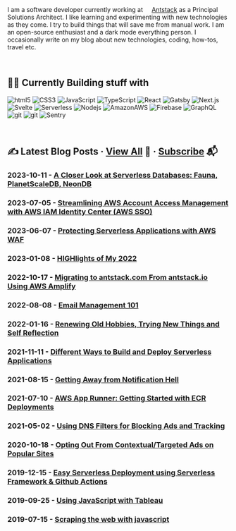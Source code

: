 I am a software developer currently working at <img height="16" width="16" src='http://www.google.com/s2/favicons?domain=https://www.antstack.com'/>[Antstack](https://www.antstack.com/) as a Principal Solutions Architect. I like learning and experimenting with new technologies as they come. I try to build things that will save me from manual work. I am an open-source enthusiast and a dark mode everything person. I occasionally write on my blog about new technologies, coding, how-tos, travel etc.

<p>&nbsp;</p>

## 👨‍💻 Currently Building stuff with 

<p>
  <img alt="html5" src="https://img.shields.io/badge/-HTML5-E34F26?style=flat-square&logo=html5&logoColor=white" />
  <img alt="CSS3" src="https://img.shields.io/badge/-CSS3-1572B6?style=flat-square&logo=CSS3&logoColor=white" />
  <img alt="JavaScript" src="https://img.shields.io/badge/-JavaScript-F7DF1E?style=flat-square&logo=JavaScript&logoColor=black" />
  <img alt="TypeScript" src="https://img.shields.io/badge/-TypeScript-007ACC?style=flat-square&logo=typescript&logoColor=white" />
  <img alt="React" src="https://img.shields.io/badge/-React-45b8d8?style=flat-square&logo=react&logoColor=white" />
   <img alt="Gatsby" src="https://img.shields.io/badge/-Gatsby-663399?style=flat-square&logo=Gatsby&logoColor=white" />
  <img alt="Next.js" src="https://img.shields.io/badge/-Next.js-000000?style=flat-square&logo=Next.js&logoColor=white" />
  <img alt="Svelte" src="https://img.shields.io/badge/-Svelte-FF3E00?style=flat-square&logo=Svelte&logoColor=white" />
  <img alt="Serverless" src="https://img.shields.io/badge/-Serverless-FD5750?style=flat-square&logo=Serverless&logoColor=white" />
  <img alt="Nodejs" src="https://img.shields.io/badge/-Nodejs-43853d?style=flat-square&logo=Node.js&logoColor=white" />
  <img alt="AmazonAWS" src="https://img.shields.io/badge/-Amazon-232F3E?style=flat-square&logo=AmazonAWS&logoColor=white" />
  <img alt="Firebase" src="https://img.shields.io/badge/-Firebase-FFCA28?style=flat-square&logo=Firebase&logoColor=black" />
  <img alt="GraphQL" src="https://img.shields.io/badge/-GraphQL-E10098?style=flat-square&logo=graphql&logoColor=white" />
    <img alt="git" src="https://img.shields.io/badge/-Docker-2496ED?style=flat-square&logo=Docker&logoColor=white" />
  <img alt="git" src="https://img.shields.io/badge/-Git-F05032?style=flat-square&logo=git&logoColor=white" />
  <img alt="Sentry" src="https://img.shields.io/badge/-Sentry-362D59?style=flat-square&logo=Sentry&logoColor=white" />
</p>

<p>&nbsp;</p>

## ✍️ Latest Blog Posts    ·    [View All](https://vishwas.tech/blog) 🚀   ·   [Subscribe](https://vishwas.tech/go/subscribe) 📬


### 2023-10-11 - [A Closer Look at Serverless Databases: Fauna, PlanetScaleDB, NeonDB](https://www.antstack.com/blog/a-closer-look-at-serverless-databases-fauna-planetscaledb-neondb/)

### 2023-07-05 - [Streamlining AWS Account Access Management with AWS IAM Identity Center (AWS SSO)](https://www.antstack.com/blog/streamlining-aws-account-access-management-with-aws-iam-identity-center-aws-sso/)

### 2023-06-07 - [Protecting Serverless Applications with AWS WAF](https://www.antstack.com/blog/protecting-serverless-applications-with-aws-waf/)

### 2023-01-08 - [HIGHlights of My 2022](https://vishwas.tech/blog/highlights-of-my-2022)

### 2022-10-17 - [Migrating to antstack.com From antstack.io Using AWS Amplify](https://www.antstack.com/blog/migrating-to-antstack-com-from-antstack-io-using-aws-amplify/)

### 2022-08-08 - [Email Management 101](https://vishwas.tech/blog/email-management)

### 2022-01-16 - [Renewing Old Hobbies, Trying New Things and Self Reflection](https://vishwas.tech/blog/hobbies-and-self-discovery)

### 2021-11-11 - [Different Ways to Build and Deploy Serverless Applications](https://www.antstack.com/blog/different-ways-to-build-and-deploy-serverless-applications/)

### 2021-08-15 - [Getting Away from Notification Hell](https://vishwas.tech/blog/notification-hell)

### 2021-07-10 - [AWS App Runner: Getting Started with ECR Deployments](https://www.antstack.com/blog/aws-apprunner-getting-started-with-ecr-deployments/)

### 2021-05-02 - [Using DNS Filters for Blocking Ads and Tracking](https://vishwas.tech/blog/using-dns-filters-for-blocking-ads-and-tracking)

### 2020-10-18 - [Opting Out From Contextual/Targeted Ads on Popular Sites](https://vishwas.tech/blog/opting-out-from-contextual-targeted-ads)

### 2019-12-15 - [Easy Serverless Deployment using Serverless Framework & Github Actions](https://vishwas.tech/blog/2019/12/15/serverless-deployment-using-serverless-framework-github-actions.html)

### 2019-09-25 - [Using JavaScript with Tableau](https://vishwas.tech/blog/2019/09/25/using-javascript-with-tableau.html)

### 2019-07-15 - [Scraping the web with javascript](https://vishwas.tech/blog/2019/07/15/scraping-with-javascript.html)

